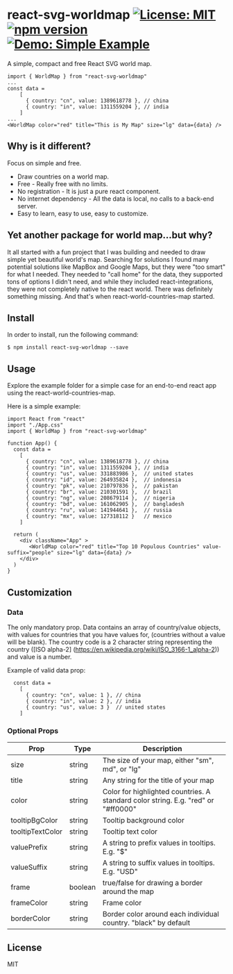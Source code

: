 # react-svg-worldmap [![License: MIT](https://img.shields.io/badge/license-MIT-yellow.svg)](https://opensource.org/licenses/MIT) [![npm version](https://img.shields.io/npm/v/react-svg-worldmap.svg?style=flat)](https://www.npmjs.com/package/react-svg-worldmap) [![Demo: Simple Example](https://img.shields.io/badge/demo-live-red.svg)](https://react-svg-worldmap-simple-example.imfast.io)


A simple, compact and free React SVG world map.

~~~tsx
import { WorldMap } from "react-svg-worldmap"
...
const data =
    [
      { country: "cn", value: 1389618778 }, // china
      { country: "in", value: 1311559204 }, // india
    ]
...
<WorldMap color="red" title="This is My Map" size="lg" data={data} />
~~~

## Why is it different? 
Focus on simple and free. 

* Draw countries on a world map. 
* Free - Really free with no limits. 
* No registration - It is just a pure react component. 
* No internet dependency - All the data is local, no calls to a back-end server. 
* Easy to learn, easy to use, easy to customize. 

## Yet another package for world map...but why?

It all started with a fun project that I was building and needed to draw simple yet beautiful world's map. Searching for solutions I found many potential solutions like MapBox and Google Maps, but they were "too smart" for what I needed. They needed to "call home" for the data, they supported tons of options I didn't need, and while they included react-integrations, they were not completely native to the react world. There was definitely something missing. And that's when react-world-countries-map started. 

## Install

In order to install, run the following command:

~~~
$ npm install react-svg-worldmap --save
~~~

## Usage

Explore the example folder for a simple case for an end-to-end react app using the react-world-countries-map. 

Here is a simple example:

~~~tsx
import React from "react"
import "./App.css"
import { WorldMap } from "react-svg-worldmap"

function App() {
  const data =
    [
      { country: "cn", value: 1389618778 }, // china
      { country: "in", value: 1311559204 }, // india
      { country: "us", value: 331883986 },  // united states
      { country: "id", value: 264935824 },  // indonesia
      { country: "pk", value: 210797836 },  // pakistan
      { country: "br", value: 210301591 },  // brazil
      { country: "ng", value: 208679114 },  // nigeria
      { country: "bd", value: 161062905 },  // bangladesh
      { country: "ru", value: 141944641 },  // russia
      { country: "mx", value: 127318112 }   // mexico
    ]

  return (
    <div className="App" >
       <WorldMap color="red" title="Top 10 Populous Countries" value-suffix="people" size="lg" data={data} />
    </div>
  )
}
~~~

## Customization

### Data
The only mandatory prop. Data contains an array of country/value objects, with values for countries that you have values for, (countries without a value will be blank). The country code is a 2 character string representing the country ([ISO alpha-2] (https://en.wikipedia.org/wiki/ISO_3166-1_alpha-2)) and value is a number.

Example of valid data prop:

~~~tsx
  const data =
    [
      { country: "cn", value: 1 }, // china
      { country: "in", value: 2 }, // india
      { country: "us", value: 3 }  // united states
    ]
~~~

### Optional Props

| Prop             | Type    | Description |
| ---------------- | ------- | ----------- |
| size             | string  | The size of your map, either "sm", md", or "lg" |
| title            | string  | Any string for the title of your map |
| color            | string  | Color for highlighted countries. A standard color string. E.g. "red" or "#ff0000" |
| tooltipBgColor   | string  | Tooltip background color |
| tooltipTextColor | string  | Tooltip text color |
| valuePrefix      | string  | A string to prefix values in tooltips. E.g. "$" |
| valueSuffix      | string  | A string to suffix values in tooltips. E.g. "USD" |
| frame           | boolean | true/false for drawing a border around the map |
| frameColor      | string  | Frame color |
| borderColor      | string  | Border color around each individual country. "black" by default |

## License
MIT
